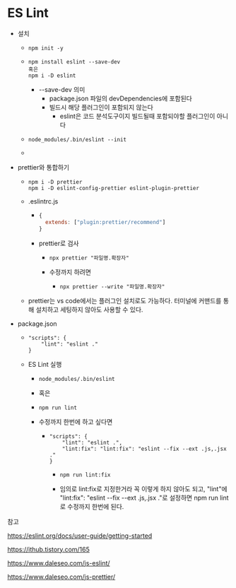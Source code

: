 # ES Lint

- 설치

  - ```
    npm init -y
    ```

  - ```
    npm install eslint --save-dev
    혹은
    npm i -D eslint
    ```

    - --save-dev 의미
      - package.json 파일의 devDependencies에 포함된다
      - 빌드시 해당 플러그인이 포함되지 않는다
        - eslint은 코드 분석도구이지 빌드될때 포함되야할 플러그인이 아니다

  - ```
    node_modules/.bin/eslint --init
    ```

  - 

- prettier와 통합하기

  - ```
    npm i -D prettier
    npm i -D eslint-config-prettier eslint-plugin-prettier
    ```

  - .eslintrc.js

    - ```javascript
      {
      	extends: ["plugin:prettier/recommend"]
      }
      ```

    - prettier로 검사

      - ```
        npx prettier "파일명.확장자"
        ```

      - 수정까지 하려면

        - ```
          npx prettier --write "파일명.확장자"
          ```

          

  - prettier는 vs code에서는 플러그인 설치로도 가능하다. 터미널에 커맨드를 통해 설치하고 세팅하지 않아도 사용할 수 있다.

- package.json

  - ```
    "scripts": {
    	"lint": "eslint ."
    }
    ```

  - ES Lint 실행

    - ```
      node_modules/.bin/eslint
      ```

    - 혹은

    - ```
      npm run lint
      ```

    - 수정까지 한번에 하고 싶다면

      - ```
        "scripts": {
        	"lint": "eslint .",
        	"lint:fix": "lint:fix": "eslint --fix --ext .js,.jsx ."
        }
        ```

        - ```
          npm run lint:fix
          ```

        - 임의로 lint:fix로 지정한거라 꼭 이렇게 하지 않아도 되고, "lint"에  "lint:fix": "eslint --fix --ext .js,.jsx ."로 설정하면 npm run lint로 수정까지 한번에 된다.

참고

https://eslint.org/docs/user-guide/getting-started

https://ithub.tistory.com/165

https://www.daleseo.com/js-eslint/

https://www.daleseo.com/js-prettier/

